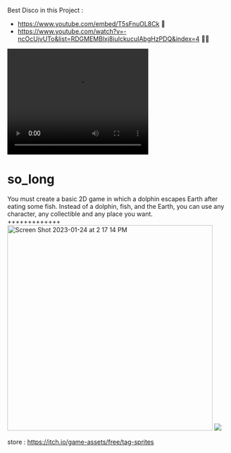 Best Disco in this Project : <br>
- https://www.youtube.com/embed/T5sFnuOL8Ck 🧡 <br>
- https://www.youtube.com/watch?v=-ncOcUjvUTo&list=RDGMEMBlxj8iuIckucuIAbgHzPDQ&index=4 👧🏼 <br>

<video width="320" height="240" controls>
  <source src="https://www.youtube.com/embed/T5sFnuOL8Ck" type="video/mp4">
  <source src="https://www.youtube.com/embed/T5sFnuOL8Ck" type="video/ogg">
Your browser does not support the video tag.
</video>

# so_long
You must create a basic 2D game in which a dolphin
escapes Earth after eating some fish. Instead of
a dolphin, fish, and the Earth, you can use any
character, any collectible and any place you want.</br>
+++++++++++++
<img width="466" alt="Screen Shot 2023-01-24 at 2 17 14 PM" src="https://user-images.githubusercontent.com/80540449/214304781-fde1c7f3-5c80-4d40-a71e-0f2723121e3e.png">
<img src="https://qph.cf2.quoracdn.net/main-qimg-a3a315d7aa190abfc89f6a490ceda4f0" />
</br>


store : https://itch.io/game-assets/free/tag-sprites

